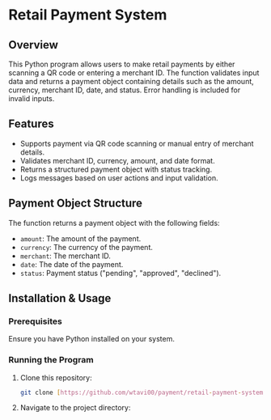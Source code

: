 # Retail Payment System

## Overview
This Python program allows users to make retail payments by either scanning a QR code or entering a merchant ID. The function validates input data and returns a payment object containing details such as the amount, currency, merchant ID, date, and status. Error handling is included for invalid inputs.

## Features
- Supports payment via QR code scanning or manual entry of merchant details.
- Validates merchant ID, currency, amount, and date format.
- Returns a structured payment object with status tracking.
- Logs messages based on user actions and input validation.

## Payment Object Structure
The function returns a payment object with the following fields:
- `amount`: The amount of the payment.
- `currency`: The currency of the payment.
- `merchant`: The merchant ID.
- `date`: The date of the payment.
- `status`: Payment status ("pending", "approved", "declined").

## Installation & Usage
### Prerequisites
Ensure you have Python installed on your system.

### Running the Program
1. Clone this repository:
   ```sh
   git clone [https://github.com/wtavi00/payment/retail-payment-system.git](https://github.com/wtavi00/Retail-payment-system)
   ```
2. Navigate to the project directory:
